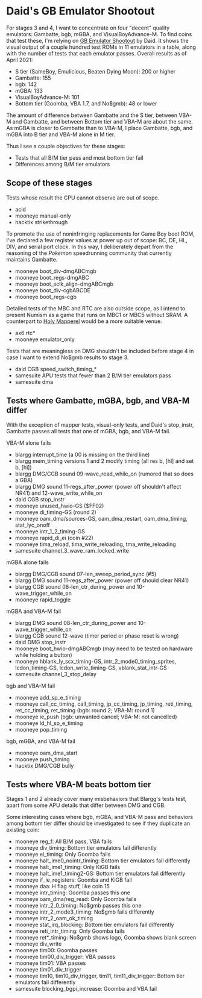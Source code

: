 Daid's GB Emulator Shootout
===========================

For stages 3 and 4, I want to concentrate on four "decent" quality
emulators: Gambatte, bgb, mGBA, and VisualBoyAdvance-M.  To find
coins that test these, I'm relying on [GB Emulator Shootout] by Daid.
It shows the visual output of a couple hundred test ROMs in 11
emulators in a table, along with the number of tests that each
emulator passes.  Overall results as of April 2021:

- S tier (SameBoy, Emulicious, Beaten Dying Moon): 200 or higher
- Gambatte: 155
- bgb: 142
- mGBA: 133
- VisualBoyAdvance-M: 101
- Bottom tier (Goomba, VBA 1.7, and No$gmb): 48 or lower

The amount of difference between Gambatte and the S tier, between
VBA-M and Gambatte, and between Bottom tier and VBA-M are about the
same.  As mGBA is closer to Gambatte than to VBA-M, I place Gambatte,
bgb, and mGBA into B tier and VBA-M alone in M tier.

Thus I see a couple objectives for these stages:

- Tests that all B/M tier pass and most bottom tier fail
- Differences among B/M tier emulators

Scope of these stages
---------------------
Tests whose result the CPU cannot observe are out of scope.

- acid
- mooneye manual-only
- hacktix strikethrough

To promote the use of noninfringing replacements for Game Boy boot
ROM, I've declared a few register values at power up out of scope:
BC, DE, HL, DIV, and serial port clock.  In this way, I deliberately
depart from the reasoning of the _Pokémon_ speedrunning community
that currently maintains Gambatte.

- mooneye ​boot_div-dmgABCmgb
- mooneye ​boot_regs-dmgABC
- mooneye boot_sclk_align-dmgABCmgb
- mooneye ​boot_div-cgbABCDE
- mooneye ​boot_regs-cgb

Detailed tests of the MBC and RTC are also outside scope, as I intend
to present Numism as a game that runs on MBC1 or MBC5 without SRAM.
A counterpart to [Holy Mapperel] would be a more suitable venue.

- ax6 rtc*
- mooneye emulator_only

Tests that are meaningless on DMG shouldn't be included before
stage 4 in case I want to extend No$gmb results to stage 3.

- daid CGB ​speed_switch_timing_*
- samesuite APU tests that fewer than 2 B/M tier emulators pass
- samesuite dma

Tests where Gambatte, mGBA, bgb, and VBA-M differ
-------------------------------------------------
With the exception of mapper tests, visual-only tests, and Daid's
stop_instr, Gambatte passes all tests that one of mGBA, bgb, and
VBA-M fail.

VBA-M alone fails

- blargg interrupt_time (a 00 is missing on the third line)
- blargg mem_timing versions 1 and 2 modify timing (all res b, [hl] and set b, [hl])
- blargg DMG/CGB sound 09-wave_read_while_on (rumored that so does a GBA)
- blargg DMG sound ​11-regs_after_power (power off shouldn't affect NR41) and ​12-wave_write_while_on
- daid CGB stop_instr
- mooneye unused_hwio-GS ($FF02)
- mooneye ​di_timing-GS (round 2)
- mooneye oam_dma/sources-GS, oam_dma_restart, oam_dma_timing, stat_lyc_onoff
- mooneye intr_1_2_timing-GS
- ​mooneye rapid_di_ei (coin #22)
- mooneye tima_reload, tima_write_reloading, tma_write_reloading
- samesuite channel_3_wave_ram_locked_write

mGBA alone fails

- blargg DMG/CGB sound 07-len_sweep_period_sync (#5)
- blargg DMG sound ​11-regs_after_power (power off should clear NR41)
- blargg CGB sound 08-len_ctr_during_power and 10-wave_trigger_while_on
- mooneye rapid_toggle

mGBA and VBA-M fail

- blargg DMG sound 08-len_ctr_during_power and 10-wave_trigger_while_on
- blargg CGB sound ​12-wave (timer period or phase reset is wrong)
- daid DMG stop_instr
- mooneye ​boot_hwio-dmgABCmgb (may need to be tested on hardware while holding a button)
- mooneye hblank_ly_scx_timing-GS, intr_2_mode0_timing_sprites, lcdon_timing-GS, lcdon_write_timing-GS, vblank_stat_intr-GS
- samesuite channel_3_stop_delay

bgb and VBA-M fail

- mooneye add_sp_e_timing
- mooneye call_cc_timing, call_timing, jp_cc_timing, jp_timing,
  reti_timing, ret_cc_timing, ret_timing  (bgb: round 2; VBA-M: round 1)
- mooneye ie_push (bgb: unwanted cancel; VBA-M: not cancelled)
- mooneye ld_hl_sp_e_timing
- mooneye ​pop_timing

bgb, mGBA, and VBA-M fail

- mooneye oam_dma_start
- mooneye ​push_timing
- hacktix DMG/CGB bully

Tests where VBA-M beats bottom tier
-----------------------------------
Stages 1 and 2 already cover many misbehaviors that Blargg's tests
test, apart from some APU details that differ between DMG and CGB.

Some interesting cases where bgb, mGBA, and VBA-M pass and behaviors
among bottom tier differ should be investigated to see if they
duplicate an existing coin:

- mooneye ​reg_f: All B/M pass, VBA fails
- mooneye div_timing: Bottom tier emulators fail differently
- ​mooneye ei_timing: Only Goomba fails
- mooneye halt_ime0_nointr_timing: Bottom tier emulators fail differently
- mooneye halt_ime1_timing: Only KiGB fails
- mooneye halt_ime1_timing2-GS: Bottom tier emulators fail differently
- mooneye if_ie_registers: Goomba and KiGB fail
- mooneye daa: H flag stuff, like coin 15
- mooneye ​intr_timing: Goomba passes this one
- mooneye ​oam_dma/​reg_read: Only Goomba fails
- mooneye intr_2_0_timing: No$gmb passes this one
- mooneye intr_2_mode3_timing: No$gmb fails differently
- mooneye intr_2_oam_ok_timing
- mooneye stat_irq_blocking: Bottom tier emulators fail differently
- mooneye reti_intr_timing: Only Goomba fails
- mooneye ​ret*_timing: No$gmb shows logo, Goomba shows blank screen
- mooneye div_write
- ​mooneye tim00: Goomba passes
- mooneye tim00_div_trigger: VBA passes
- mooneye ​tim01: VBA passes
- mooneye tim01_div_trigger
- mooneye ​tim10, tim10_div_trigger, ​tim11, tim11_div_trigger:
  Bottom tier emulators fail differently
- samesuite blocking_bgpi_increase: Goomba and VBA fail

[GB Emulator Shootout]: https://daid.github.io/GBEmulatorShootout/
[Holy Mapperel]: https://github.com/pinobatch/holy-mapperel/
